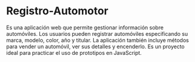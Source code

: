 # Registro-Automotor
Es una aplicación web que permite gestionar información sobre automóviles. Los usuarios pueden registrar automóviles especificando su marca, modelo, color, año y titular. La aplicación también incluye métodos para vender un automóvil, ver sus detalles y encenderlo. Es un proyecto ideal para practicar el uso de prototipos en JavaScript.
